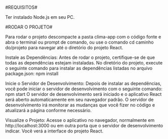 #REQUISITOS#

Ter instalado Node.js em seu PC.

#RODAR O PROJETO#

Para rodar o projeto descompacte a pasta clima-app com o código fonte e abra o terminal ou prompt de comando, ou use o comando cd caminho do/projeto para navegar até o diretório do projeto React.

Instale as Dependências:
Antes de rodar o projeto, certifique-se de que todas as dependências estejam instaladas. No diretório do projeto, execute o seguinte comando para instalar as dependências listadas no arquivo package.json: npm install

Inicie o Servidor de Desenvolvimento:
Depois de instalar as dependências, você pode iniciar o servidor de desenvolvimento com o seguinte comando: npm start
O servidor de desenvolvimento será iniciado e o aplicativo React será aberto automaticamente em seu navegador padrão. O servidor de desenvolvimento irá monitorar as mudanças que você fizer no código e atualizará a página conforme necessário.

Visualize o Projeto:
Acesse o aplicativo no navegador, normalmente em http://localhost:3000 ou em outra porta que o servidor de desenvolvimento indicar. Você verá a interface do projeto React.




